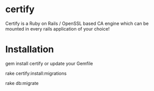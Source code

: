 certify
=======

Certify is a Ruby on Rails / OpenSSL based CA engine which can be mounted in every rails application of your choice!

Installation
============

gem install certify or update your Gemfile 

rake certify:install:migrations

rake db:migrate
